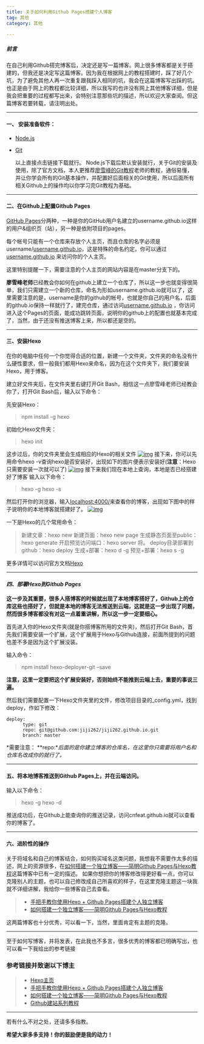```yaml
---
title: 关于如何利用Github Pages搭建个人博客
tag: 其他
category: 其他

---
```


<meta name="referrer" content="no-referrer" />



##### 前言

在自己利用Github搭完博客后，决定还是写一篇博客。网上很多博客都是关于搭建的，但我还是决定写这篇博客。因为我在根据网上的教程搭建时，踩了好几个坑，为了避免其他人再一次重复跟我踩入相同的坑，我会在这篇博客写出踩的坑。也正是由于网上的教程都比较详细，所以我写的也许没有网上其他博客详细，但是我会把重要的过程都写出来，会特别注意那些坑的描述，所以欢迎大家查阅。但这篇博客若要转载，请注明出处。

------

#### 一、 安装准备软件：

- [Node.js](http://nodejs.org/)

- [Git](http://git-scm.com/)

    以上直接点击链接下载就行。
    Node.js下载后默认安装就行，关于Git的安装及使用，除了官方文档，本人更推荐[廖雪峰的Git教程](http://www.liaoxuefeng.com/wiki/0013739516305929606dd18361248578c67b8067c8c017b000/)老师的教程，通俗易懂，并让你学会所有的Git基本操作，并配置好后面相关的Git使用，所以后面所有相关Github上的操作均以你学习完Git教程为基础。

------

#### 二、在Github上配置Github Pages

[GitHub Pages](https://link.zhihu.com/?target=https%3A//pages.github.com/)分两种，一种是你的GitHub用户名建立的username.github.io这样的用户&组织页（站），另一种是依附项目的pages。

每个帐号只能有一个仓库来存放个人主页，而且仓库的名字必须是username/[username.github.io](http://username.github.io/)，这是特殊的命名约定。你可以通过[username.github.io](http://username.github.io/) 来访问你的个人主页。

这里特别提醒一下，需要注意的个人主页的网站内容是在master分支下的。

**廖雪峰老师**已经教会你如何在github上建立一个仓库了，所以这一步也就变得很简单，我们只需建立一个新的仓库，命名为形如username.github.io就可以了，这里需要注意的是，username是你的github的帐号，也就是你自己的用户名，后面的github.io保持一样就行了，建完仓库，通过访问[username.github.io](http://username.github.io/) ，你访问进入这个Pages的页面，能成功跳转页面，说明你的github上的配置也就基本完成了，当然，由于还没有推送博客上来，所以都还是空的。

------

#### 三、安装Hexo

在你的电脑中任何一个你觉得合适的位置，新建一个文件夹，文件夹的命名没有什么硬性要求，但一般我们都用Hexo来命名，因为在这个文件夹下，我们要安装Hexo，用于博客。

建立好文件夹后，在文件夹里右键打开Git Bash，相信这一点廖雪峰老师已经教会你了，打开Git Bash后，输入以下命令：

先安装Hexo：

> npm install -g hexo

初始化Hexo文件夹：

> hexo init

这步过后，你的文件夹里会生成相应的Hexo的相关文件
[![img](http://jycloud.9uads.com/web/GetObject.aspx?filekey=b6f92cee3776a76d6d529a60df428026)](http://jycloud.9uads.com/web/GetObject.aspx?filekey=b6f92cee3776a76d6d529a60df428026)
接下来，你可以先用命令hexo -v查询hexo是否安装好，出现如下的图片便表示安装好(**注意**：Hexo只需要安装一次就可以了)
[![img](http://ojplrudb4.bkt.clouddn.com/QQ%E6%88%AA%E5%9B%BE20170302215635.png)](http://ojplrudb4.bkt.clouddn.com/QQ截图20170302215635.png)
接下来我们现在本地上查询，本地是否已经搭建好了博客
输入以下命令：

> hexo -g
> hexo -s

然后打开你的浏览器，输入<localhost:4000/>来查看你的博客，出现如下图中的样子说明你的本地博客就搭建好了。
[![img](http://ojplrudb4.bkt.clouddn.com/QQ%E6%88%AA%E5%9B%BE20170302220110.png)](http://ojplrudb4.bkt.clouddn.com/QQ截图20170302220110.png)

一下是Hexo的几个常用命令：

> 新建文章：hexo new
> 新建页面：hexo new page
> 生成静态页面至public：hexo generate
> 开启预览访问端口：hexo server
> 将。
> deploy目录部署到github：hexo deploy
> 生成+部署：hexo d -g
> 预览+部署：hexo s -g

更多详情可以访问官方文档[Hexo](https://hexo.io/zh-cn/)

------

#### *四、部署Hexo到Github Pages*

**这一步及其重要，很多人搭博客的时候就出现了本地博客搭好了，Github上的仓库这些也搭好了，但就是本地的博客无法推送到云端，这就是这一步出现了问题，然而很多博客都没有对这一点着重讲解，所以这一步一定要细心。**

首先进入你的Hexo文件夹(就是你搭博客所用的文件夹)，然后打开Git Bash，首先我们需要安装一个扩展，这个扩展用于Hexo与Github连接，前面所提到的问题也差不多是因为这个扩展没装。

输入命令：

> npm install hexo-deployer-git –save

**注意，这里一定要把这个扩展安装好，否则始终不能推到云端上去，重要的事说三遍。**

然后我们需要配置一下Hexo文件夹里的文件，修改项目目录的_config.yml，找到deploy，作如下修改：

```
deploy:
	  type: git
	  repo: git@github.com:jiji262/jiji262.github.io.git
	  branch: master
```

*需要注意： **repo:**后面的是你建立博客的仓库名，在这里你只需要将用户名和仓库名改成你的就行了。*

------

#### 五、将本地博客推送到Github Pages上，并在云端访问。

输入以下命令：

> hexo -g
> hexo -d

推送成功后，在Github上能查询你的推送记录，访问cnfeat.github.io就可以查看你的博客了。

------

#### 六、进阶性的操作

关于将域名和自己的博客结合，如何购买域名这类问题，我想我不需要作太多的描述，网上的资源很多，在[如何搭建一个独立博客——简明Github Pages与Hexo教程](https://link.zhihu.com/?target=http%3A//www.jianshu.com/p/05289a4bc8b2)这篇博客中已有一定的描述。
如果你想把你的博客修改得更好看一点，你可以克隆别人的主题，也可以自己修改成自己所喜欢的样子，在这里克隆主题这一块我就不详细讲解，我给你一些博客自己去查看。

> - [手把手教你使用Hexo + Github Pages搭建个人独立博客](https://www.google.com.hk/url?sa=t&rct=j&q=&esrc=s&source=web&cd=1&cad=rja&uact=8&ved=0ahUKEwj84NfB7rfSAhXo7YMKHV7zDfsQFggbMAA&url=https%3A%2F%2Fzhuanlan.zhihu.com%2Fp%2F20760507&usg=AFQjCNHWtLDmniPQ_AOcJM-SnDlSzG_QxA)
> - [如何搭建一个独立博客——简明Github Pages与Hexo教程](https://link.zhihu.com/?target=http%3A//www.jianshu.com/p/05289a4bc8b2)

这两篇博客也十分优秀，可以看一下，当然，里面肯定有主题的克隆。

------

至于如何写博客，并将发表，在此我也不多言，很多优秀的博客都已明确写出，也可以看一下我给出的参考链接

### 参考链接并致谢以下博主

> - [Hexo主页](https://link.zhihu.com/?target=https%3A//hexo.io/)
> - [手把手教你使用Hexo + Github Pages搭建个人独立博客](https://www.google.com.hk/url?sa=t&rct=j&q=&esrc=s&source=web&cd=1&cad=rja&uact=8&ved=0ahUKEwj84NfB7rfSAhXo7YMKHV7zDfsQFggbMAA&url=https%3A%2F%2Fzhuanlan.zhihu.com%2Fp%2F20760507&usg=AFQjCNHWtLDmniPQ_AOcJM-SnDlSzG_QxA)
> - [如何搭建一个独立博客——简明Github Pages与Hexo教程](https://link.zhihu.com/?target=http%3A//www.jianshu.com/p/05289a4bc8b2)
> - [Github建站系列教程](http://www.pchou.info/ssgithubPage/2013-01-03-build-github-blog-page-01.html)

------

若有什么不对之处，还请多多指教。

**希望大家多多支持！你的鼓励便是我的动力！**